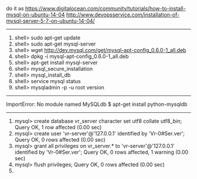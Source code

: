 do it as 
https://www.digitalocean.com/community/tutorials/how-to-install-mysql-on-ubuntu-14-04
http://www.devopsservice.com/installation-of-mysql-server-5-7-on-ubuntu-14-04/

----------------------------------
1) shell> sudo apt-get update
2) shell> sudo apt-get mysql-server
3) shell> wget http://dev.mysql.com/get/mysql-apt-config_0.6.0-1_all.deb
4) shell> dpkg -i mysql-apt-config_0.6.0-1_all.deb
5) shell> apt-get install mysql-server
6) shell> mysql_secure_installation
7) shell> mysql_install_db
8) shell> service mysql status
9) shell> mysqladmin -p -u root version



---------------------------------
ImportError: No module named MySQLdb
$ apt-get install python-mysqldb


---------------------------------
1) mysql> create database vr_server character set utf8 collate utf8_bin;
Query OK, 1 row affected (0.00 sec)
2) mysql> create user 'vr-server'@'127.0.0.1' identified by 'Vr-0#Ser.ver';
Query OK, 0 rows affected (0.00 sec)
3) mysql> grant all privileges on vr_server.* to 'vr-server'@'127.0.0.1' identified by 'Vr-0#Ser.ver';
Query OK, 0 rows affected, 1 warning (0.00 sec)
4) mysql> flush privileges;
Query OK, 0 rows affected (0.00 sec)
5) 
